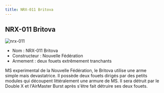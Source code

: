 ```yaml
---
title: NRX-011 Britova
---
```


NRX-011 Britova
---------------

![nrx-011](/images/stories/saga/gundamx/mechas/nrx-011.png)
- Nom : NRX-011 Britova  
- Constructeur : Nouvelle Fédération  
- Armement : deux fouets extrêmement tranchants  
  
MS experimental de la Nouvelle Fédération, le Britova utilise une arme simple mais devastatrice. Il possède deux fouets dirigés par des petits modules qui découpent littéralement une armure de MS. Il sera détruit par le Double X et l'AirMaster Burst après s'être fait détruire ses deux fouets.

